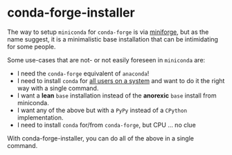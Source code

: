 # conda-forge-installer

The way to setup `miniconda` for `conda-forge` is via [miniforge](https://github.com/conda-forge/miniforge), but as the name suggest, it is a minimalistic base installation that can be intimidating for some people.

Some use-cases that are not- or not easily foreseen in `miniconda` are:
  - I need the `conda-forge` equivalent of `anaconda`!
  - I need to install `conda` for [all users on a system](https://docs.anaconda.com/anaconda/install/multi-user/) and want to do it the right way with a single command. 
  - I want a **lean** `base` installation instead of the **anorexic** `base` install from miniconda.
  - I want any of the above but with a `PyPy` instead of a `CPython` implementation.
  - I need to install `conda` for/from `conda-forge`, but CPU ... no clue
  
With conda-forge-installer, you can do all of the above in a single command.



